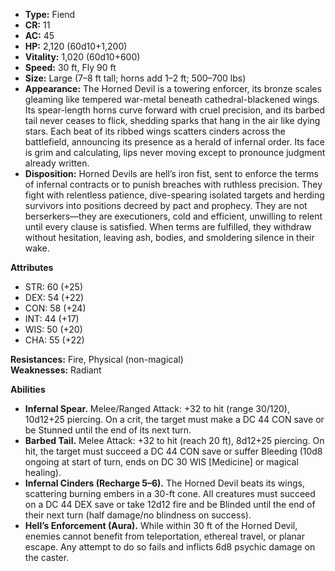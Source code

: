 - **Type:** Fiend
- **CR:** 11
- **AC:** 45
- **HP:** 2,120 (60d10+1,200)
- **Vitality:** 1,020 (60d10+600)
- **Speed:** 30 ft, Fly 90 ft
- **Size:** Large (7–8 ft tall; horns add 1–2 ft; 500–700 lbs)
- **Appearance:** The Horned Devil is a towering enforcer, its bronze scales gleaming like tempered war-metal beneath cathedral-blackened wings. Its spear-length horns curve forward with cruel precision, and its barbed tail never ceases to flick, shedding sparks that hang in the air like dying stars. Each beat of its ribbed wings scatters cinders across the battlefield, announcing its presence as a herald of infernal order. Its face is grim and calculating, lips never moving except to pronounce judgment already written.
- **Disposition:** Horned Devils are hell’s iron fist, sent to enforce the terms of infernal contracts or to punish breaches with ruthless precision. They fight with relentless patience, dive-spearing isolated targets and herding survivors into positions decreed by pact and prophecy. They are not berserkers—they are executioners, cold and efficient, unwilling to relent until every clause is satisfied. When terms are fulfilled, they withdraw without hesitation, leaving ash, bodies, and smoldering silence in their wake.

**Attributes**
- STR: 60 (+25)
- DEX: 54 (+22)
- CON: 58 (+24)
- INT: 44 (+17)
- WIS: 50 (+20)
- CHA: 55 (+22)

**Resistances:** Fire, Physical (non-magical)  
**Weaknesses:** Radiant

**Abilities**
- **Infernal Spear.** Melee/Ranged Attack: +32 to hit (range 30/120), 10d12+25 piercing. On a crit, the target must make a DC 44 CON save or be Stunned until the end of its next turn.
- **Barbed Tail.** Melee Attack: +32 to hit (reach 20 ft), 8d12+25 piercing. On hit, the target must succeed a DC 44 CON save or suffer Bleeding (10d8 ongoing at start of turn, ends on DC 30 WIS [Medicine] or magical healing).
- **Infernal Cinders (Recharge 5–6).** The Horned Devil beats its wings, scattering burning embers in a 30-ft cone. All creatures must succeed on a DC 44 DEX save or take 12d12 fire and be Blinded until the end of their next turn (half damage/no blindness on success).
- **Hell’s Enforcement (Aura).** While within 30 ft of the Horned Devil, enemies cannot benefit from teleportation, ethereal travel, or planar escape. Any attempt to do so fails and inflicts 6d8 psychic damage on the caster.